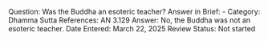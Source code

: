 Question: Was the Buddha an esoteric teacher?
Answer in Brief: -
 Category: Dhamma
Sutta References: AN 3.129
Answer: No, the Buddha was not an esoteric teacher.
Date Entered: March 22, 2025
Review Status: Not started
